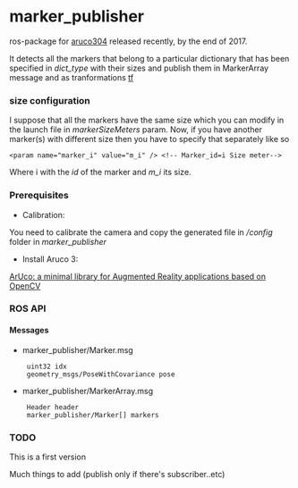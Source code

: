 # marker_publisher
ros-package for [aruco304][1] released recently, by the end of 2017. 

It detects all the markers that belong to a particular dictionary that has been specified in *dict_type* with their sizes and publish them in MarkerArray message and as tranformations [tf][2]

### size configuration
I suppose that all the markers have the same size which you can modify in the launch file in *markerSizeMeters* param. Now, if you have another marker(s) with different size then you have to specify that separately like so

    <param name="marker_i" value="m_i" /> <!-- Marker_id=i Size meter-->

Where i with the *id* of the marker and *m_i* its size.

### Prerequisites
* Calibration:

You need to calibrate the camera and copy the generated file in */config* folder in *marker_publisher*

* Install Aruco 3:

[ArUco: a minimal library for Augmented Reality applications based on OpenCV](http://www.uco.es/investiga/grupos/ava/node/26)


### ROS API

#### Messages

 * marker_publisher/Marker.msg

        uint32 idx
        geometry_msgs/PoseWithCovariance pose

 * marker_publisher/MarkerArray.msg

        Header header
        marker_publisher/Marker[] markers

### TODO
This is a first version

Much things to add (publish only if there's subscriber..etc)
        
[1]: https://sourceforge.net/projects/aruco/files/3.0.0/
[2]: http://wiki.ros.org/tf
